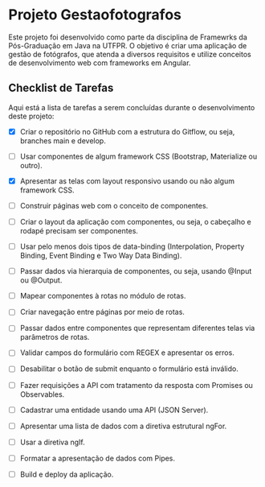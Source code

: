 # Projeto Gestaofotografos

Este projeto foi desenvolvido como parte da disciplina de Framewrks da Pós-Graduação em Java na UTFPR. O objetivo é criar uma aplicação de gestão de fotógrafos, que atenda a diversos requisitos e utilize conceitos de desenvolvimento web com frameworks em Angular.

## Checklist de Tarefas

Aqui está a lista de tarefas a serem concluídas durante o desenvolvimento deste projeto:

- [x] Criar o repositório no GitHub com a estrutura do Gitflow, ou seja, branches main e develop.
- [ ] Usar componentes de algum framework CSS (Bootstrap, Materialize ou outro).
- [x] Apresentar as telas com layout responsivo usando ou não algum framework CSS.
- [ ] Construir páginas web com o conceito de componentes.
- [ ] Criar o layout da aplicação com componentes, ou seja, o cabeçalho e rodapé precisam ser componentes.
- [ ] Usar pelo menos dois tipos de data-binding (Interpolation, Property Binding, Event Binding e Two Way Data Binding).
- [ ] Passar dados via hierarquia de componentes, ou seja, usando @Input ou @Output.
- [ ] Mapear componentes à rotas no módulo de rotas.
- [ ] Criar navegação entre páginas por meio de rotas.
- [ ] Passar dados entre componentes que representam diferentes telas via parâmetros de rotas.
- [ ] Validar campos do formulário com REGEX e apresentar os erros.
- [ ] Desabilitar o botão de submit enquanto o formulário está inválido.
- [ ] Fazer requisições a API com tratamento da resposta com Promises ou Observables.
- [ ] Cadastrar uma entidade usando uma API (JSON Server).
- [ ] Apresentar uma lista de dados com a diretiva estrutural ngFor.
- [ ] Usar a diretiva ngIf.
- [ ] Formatar a apresentação de dados com Pipes.
- [ ] Build e deploy da aplicação.




